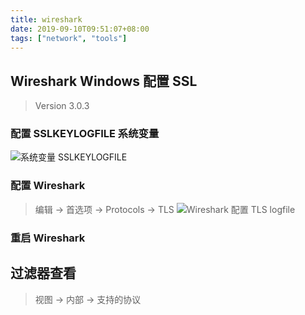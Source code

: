 ```yaml
---
title: wireshark
date: 2019-09-10T09:51:07+08:00
tags: ["network", "tools"]
---
```



## Wireshark Windows 配置 SSL

> Version 3.0.3

### 配置 SSLKEYLOGFILE 系统变量

![系统变量 SSLKEYLOGFILE](https://github.com/stardustman/pictures/raw/main/img/SSLKEYLOGFILE.png)

### 配置 Wireshark

> 编辑 -> 首选项 -> Protocols -> TLS
![Wireshark 配置 TLS logfile](https://github.com/stardustman/pictures/raw/main/img/wireshark_tls_logfile.png)

### 重启 Wireshark

## 过滤器查看

> 视图 -> 内部 -> 支持的协议

